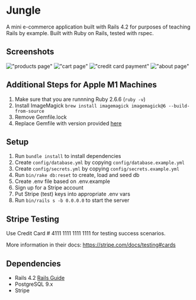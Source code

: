 # Jungle

A mini e-commerce application built with Rails 4.2 for purposes of teaching Rails by example. Built with Ruby on Rails, tested with rspec. 

## Screenshots 
!["products page"](https://github.com/rayyiu/JungleyJungle/blob/master/docs%20/productsscreen.png?raw=true)
!["cart page"](https://github.com/rayyiu/JungleyJungle/blob/master/docs%20/cartscreen.png?raw=true)
!["credit card payment"](https://github.com/rayyiu/JungleyJungle/blob/master/docs%20/creditcardscreen.png?raw=true)
!["about page"](https://github.com/rayyiu/JungleyJungle/blob/master/docs%20/aboutpagescreen.png?raw=true)

## Additional Steps for Apple M1 Machines

1. Make sure that you are runnning Ruby 2.6.6 (`ruby -v`)
1. Install ImageMagick `brew install imagemagick imagemagick@6 --build-from-source`
2. Remove Gemfile.lock
3. Replace Gemfile with version provided [here](https://gist.githubusercontent.com/FrancisBourgouin/831795ae12c4704687a0c2496d91a727/raw/ce8e2104f725f43e56650d404169c7b11c33a5c5/Gemfile)

## Setup

1. Run `bundle install` to install dependencies
2. Create `config/database.yml` by copying `config/database.example.yml`
3. Create `config/secrets.yml` by copying `config/secrets.example.yml`
4. Run `bin/rake db:reset` to create, load and seed db
5. Create .env file based on .env.example
6. Sign up for a Stripe account
7. Put Stripe (test) keys into appropriate .env vars
8. Run `bin/rails s -b 0.0.0.0` to start the server

## Stripe Testing

Use Credit Card # 4111 1111 1111 1111 for testing success scenarios.

More information in their docs: <https://stripe.com/docs/testing#cards>

## Dependencies

* Rails 4.2 [Rails Guide](http://guides.rubyonrails.org/v4.2/)
* PostgreSQL 9.x
* Stripe

